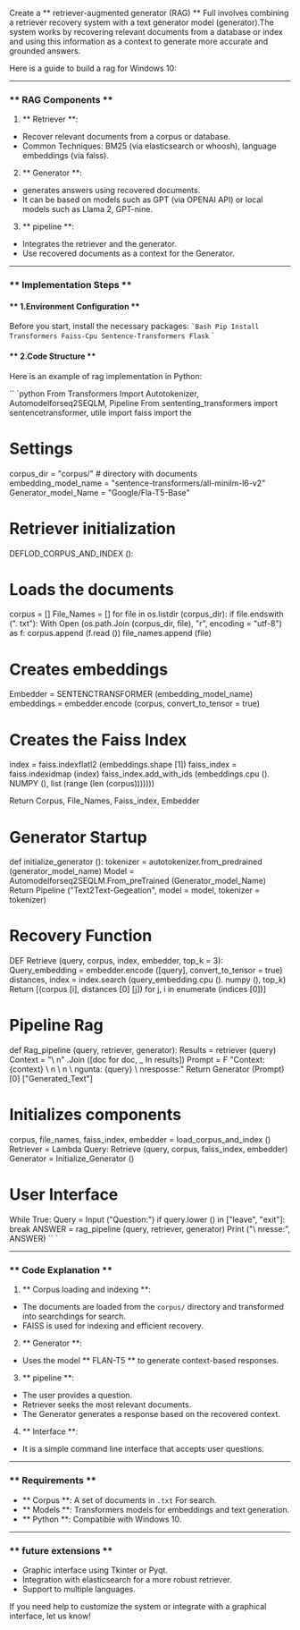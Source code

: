 Create a ** retriever-augmented generator (RAG) ** Full involves combining a retriever recovery system with a text generator model (generator).The system works by recovering relevant documents from a database or index and using this information as a context to generate more accurate and grounded answers.

Here is a guide to build a rag for Windows 10:

---

### ** RAG Components **
1. ** Retriever **:
- Recover relevant documents from a corpus or database.
- Common Techniques: BM25 (via elasticsearch or whoosh), language embeddings (via faiss).

2. ** Generator **:
- generates answers using recovered documents.
- It can be based on models such as GPT (via OPENAI API) or local models such as Llama 2, GPT-nine.

3. ** pipeline **:
- Integrates the retriever and the generator.
- Use recovered documents as a context for the Generator.

---

### ** Implementation Steps **

#### ** 1.Environment Configuration **
Before you start, install the necessary packages:
`` `Bash
Pip Install Transformers Faiss-Cpu Sentence-Transformers Flask
`` `

#### ** 2.Code Structure **
Here is an example of rag implementation in Python:

`` `python
From Transformers Import Autotokenizer, Automodelforseq2SEQLM, Pipeline
From sententing_transformers import sentencetransformer, utile
import faiss
import the

# Settings
corpus_dir = "corpus/" # directory with documents
embedding_model_name = "sentence-transformers/all-minilm-l6-v2"
Generator_model_Name = "Google/Fla-T5-Base"

# Retriever initialization
DEFLOD_CORPUS_AND_INDEX ():
# Loads the documents
corpus = []
File_Names = []
for file in os.listdir (corpus_dir):
if file.endswith (". txt"):
With Open (os.path.Join (corpus_dir, file), "r", encoding = "utf-8") as f:
corpus.append (f.read ())
file_names.append (file)

# Creates embeddings
Embedder = SENTENCTRANSFORMER (embedding_model_name)
embeddings = embedder.encode (corpus, convert_to_tensor = true)

# Creates the Faiss Index
index = faiss.indexflatl2 (embeddings.shape [1])
faiss_index = faiss.indexidmap (index)
faiss_index.add_with_ids (embeddings.cpu (). NUMPY (), list (range (len (corpus)))))))

Return Corpus, File_Names, Faiss_index, Embedder

# Generator Startup
def initialize_generator ():
tokenizer = autotokenizer.from_predrained (generator_model_name)
Model = Automodelforseq2SEQLM.From_preTrained (Generator_model_Name)
Return Pipeline ("Text2Text-Gegeation", model = model, tokenizer = tokenizer)

# Recovery Function
DEF Retrieve (query, corpus, index, embedder, top_k = 3):
Query_embedding = embedder.encode ([query], convert_to_tensor = true)
distances, index = index.search (query_embedding.cpu (). numpy (), top_k)
Return [(corpus [i], distances [0] [j]) for j, i in enumerate (indices [0])]

# Pipeline Rag
def Rag_pipeline (query, retriever, generator):
Results = retriever (query)
Context = "\ n" .Join ([doc for doc, _ In results])
Prompt = F "Context: {context} \ n \ n \ ngunta: {query} \ nresposse:"
Return Generator (Prompt) [0] ["Generated_Text"]

# Initializes components
corpus, file_names, faiss_index, embedder = load_corpus_and_index ()
Retriever = Lambda Query: Retrieve (query, corpus, faiss_index, embedder)
Generator = Initialize_Generator ()

# User Interface
While True:
Query = Input ("Question:")
if query.lower () in ["leave", "exit"]:
break
ANSWER = rag_pipeline (query, retriever, generator)
Print ("\ nresse:", ANSWER)
`` `

---

### ** Code Explanation **
1. ** Corpus loading and indexing **:
- The documents are loaded from the `corpus/` directory and transformed into searchdings for search.
- FAISS is used for indexing and efficient recovery.

2. ** Generator **:
- Uses the model ** FLAN-T5 ** to generate context-based responses.

3. ** pipeline **:
- The user provides a question.
- Retriever seeks the most relevant documents.
- The Generator generates a response based on the recovered context.

4. ** Interface **:
- It is a simple command line interface that accepts user questions.

---

### ** Requirements **
- ** Corpus **: A set of documents in `.txt` For search.
- ** Models **: Transformers models for embeddings and text generation.
- ** Python **: Compatible with Windows 10.

---

### ** future extensions **
- Graphic interface using Tkinter or Pyqt.
- Integration with elasticsearch for a more robust retriever.
- Support to multiple languages.

If you need help to customize the system or integrate with a graphical interface, let us know!